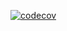 [![codecov](https://codecov.io/gh/nwestrum/codecov-demo/branch/main/graph/badge.svg?token=9A5977PA4Z)](https://codecov.io/gh/nwestrum/codecov-demo)